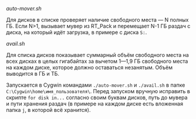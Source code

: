 *auto-mover.sh*

Для дисков в списке проверяет наличие свободного места — N полных ГБ. Если N>1, вызывает мувер из RT_Pack и перемещает N-1 ГБ раздач с диска, на который идёт загрузка, в примере с диска `S:`.

*avail.sh*

Для списка дисков показывает суммарный объём свободного места на всех дисках в целых гигабайтах за вычетом 1—1,9 ГБ свободного места на каждом диске, которое должно оставаться незанятым. Объём выводится в ГБ и ТБ.

Запускается в Cygwin командами `./auto-mover.sh` и `./avail.sh` в папке `C:\Cygwin\home\имя_пользователя\`. Перед запуском вручную исправить в скрипте `for disk in...` согласно своим буквам дисков, путь до мувера и пути хранения раздач (в примере на каждом диске есть вложенная папка `j`, в которой всё хранится).
